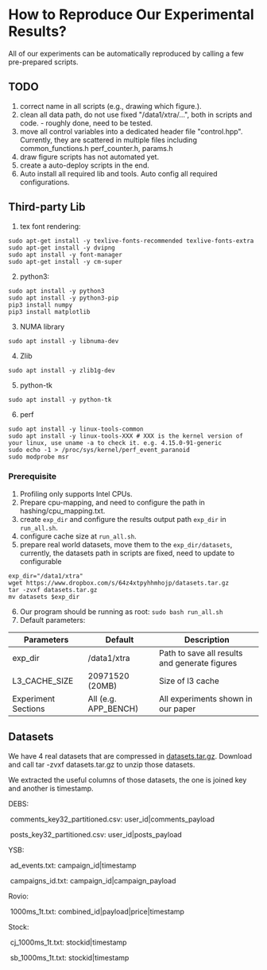 # How to Reproduce Our Experimental Results?

All of our experiments can be automatically reproduced by calling a few pre-prepared scripts.

## TODO

1. correct name in all scripts (e.g., drawing which figure.).
2. clean all data path, do not use fixed "/data1/xtra/...", both in scripts and code.  - roughly done, need to be tested.
3. move all control variables into a dedicated header file "control.hpp". Currently, they are scattered in multiple files including common_functions.h perf_counter.h, params.h
4. draw figure scripts has not automated yet.
6. create a auto-deploy scripts in the end.
7. Auto install all required lib and tools. Auto config all required configurations.

## Third-party Lib

1. tex font rendering:

```shell
sudo apt-get install -y texlive-fonts-recommended texlive-fonts-extra
sudo apt-get install -y dvipng
sudo apt install -y font-manager
sudo apt-get install -y cm-super
```

2. python3:

```shell
sudo apt install -y python3
sudo apt install -y python3-pip
pip3 install numpy
pip3 install matplotlib
```

3.  NUMA library

```shell
sudo apt install -y libnuma-dev
```

4. Zlib

```shell
sudo apt install -y zlib1g-dev
```

5. python-tk

```shell
sudo apt install -y python-tk
```

6. perf

```shell
sudo apt install -y linux-tools-common
sudo apt install -y linux-tools-XXX # XXX is the kernel version of your linux, use uname -a to check it. e.g. 4.15.0-91-generic
sudo echo -1 > /proc/sys/kernel/perf_event_paranoid
sudo modprobe msr
```

### Prerequisite

1. Profiling only supports Intel CPUs.
2. Prepare cpu-mapping, and need to configure the path in hashing/cpu_mapping.txt. 
3. create `exp_dir` and configure the results output path `exp_dir` in `run_all.sh`.
4. configure cache size at `run_all.sh`.
5. prepare real world datasets, move them to the `exp_dir/datasets`, currently, the datasets path in scripts are fixed, need to update to configurable

```shell
exp_dir="/data1/xtra"
wget https://www.dropbox.com/s/64z4xtpyhhmhojp/datasets.tar.gz
tar -zvxf datasets.tar.gz
mv datasets $exp_dir
```

6. Our program should be running as root: `sudo bash run_all.sh`
7. Default parameters:

| Parameters          | Default              | Description                                   |
| ------------------- | -------------------- | --------------------------------------------- |
| exp_dir             | /data1/xtra          | Path to save all results and generate figures |
| L3_CACHE_SIZE       | 20971520 (20MB)      | Size of l3 cache                              |
| Experiment Sections | All (e.g. APP_BENCH) | All experiments shown in our paper            |

## Datasets

We have 4 real datasets that are compressed in [datasets.tar.gz](https://www.dropbox.com/s/64z4xtpyhhmhojp/datasets.tar.gz). Download and call tar -zvxf datasets.tar.gz to unzip those datasets.

We extracted the useful columns of those datasets, the one is joined key and another is timestamp.

DEBS: 

​	comments_key32_partitioned.csv: user_id|comments_payload

​	posts_key32_partitioned.csv: user_id|posts_payload

YSB:

​	ad_events.txt: campaign_id|timestamp

​	campaigns_id.txt: campaign_id|campaign_payload

Rovio:

​	1000ms_1t.txt: combined_id|payload|price|timestamp

Stock: 

​	cj_1000ms_1t.txt: stockid|timestamp

​	sb_1000ms_1t.txt: stockid|timestamp



